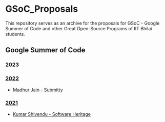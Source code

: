 # GSoC_Proposals
This repository serves as an archive for the proposals for  GSoC - Google Summer of Code and other Great Open-Source Programs of IIT Bhilai students.

## Google Summer of Code

### 2023

### [2022](gsoc/2022)
  - [Madhur Jain - Submitty](gsoc/2022/MadhurJain_Submitty_2022.pdf)

### [2021](gsoc/2021)
  - [Kumar Shivendu - Software Heritage](gsoc/2021/KumarShivendu_SoftwareHeritage_2021.pdf)

